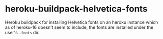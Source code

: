 # heroku-buildpack-helvetica-fonts

Heroku buildpack for installing Helvetica fonts on an heroku instance which as of heroku-16 doesn't seem to include, the fonts are installed under the user's `.fonts` dir.
